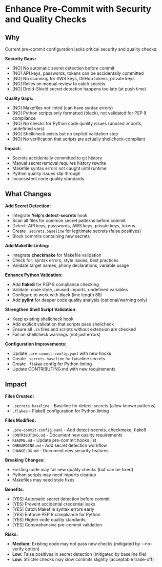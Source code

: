 # Enhance Pre-Commit with Security and Quality Checks

## Why

Current pre-commit configuration lacks critical security and quality checks:

**Security Gaps:**
- [NO] No automatic secret detection before commit
- [NO] API keys, passwords, tokens can be accidentally committed
- [NO] No scanning for AWS keys, GitHub tokens, private keys
- [NO] Relies on manual review to catch secrets
- [NO] Droid-Shield secret detection happens too late (at push time)

**Quality Gaps:**
- [NO] Makefiles not linted (can have syntax errors)
- [NO] Python scripts only formatted (black), not validated for PEP 8 compliance
- [NO] No checks for Python code quality issues (unused imports, undefined vars)
- [NO] Shellcheck exists but no explicit validation step
- [NO] No verification that scripts are actually shellcheck-compliant

**Impact:**
- Secrets accidentally committed to git history
- Manual secret removal requires history rewrite
- Makefile syntax errors not caught until runtime
- Python quality issues slip through
- Inconsistent code quality standards

## What Changes

**Add Secret Detection:**
- Integrate **Yelp's detect-secrets** hook
- Scan all files for common secret patterns before commit
- Detect: API keys, passwords, AWS keys, private keys, tokens
- Create `.secrets.baseline` for legitimate secrets (false positives)
- Block commits containing new secrets

**Add Makefile Linting:**
- Integrate **checkmake** for Makefile validation
- Check for: syntax errors, style issues, best practices
- Validate target names, phony declarations, variable usage

**Enhance Python Validation:**
- Add **flake8** for PEP 8 compliance checking
- Validate: code style, unused imports, undefined variables
- Configure to work with black (line length 88)
- Add **pylint** for deeper code quality analysis (optional/warning only)

**Strengthen Shell Script Validation:**
- Keep existing shellcheck hook
- Add explicit validation that scripts pass shellcheck
- Ensure all `.sh` files and scripts without extension are checked
- Fail on shellcheck warnings (not just errors)

**Configuration Improvements:**
- Update `.pre-commit-config.yaml` with new hooks
- Create `.secrets.baseline` for baseline secrets
- Create `.flake8` config for Python linting
- Update CONTRIBUTING.md with new requirements

## Impact

**Files Created:**
- `.secrets.baseline` - Baseline for detect-secrets (allow known patterns)
- `.flake8` - Flake8 configuration for Python linting

**Files Modified:**
- `.pre-commit-config.yaml` - Add detect-secrets, checkmake, flake8
- `CONTRIBUTING.md` - Document new quality requirements
- `README.md` - Update pre-commit hooks list
- `ONBOARDING.md` - Add secret detection workflow
- `CHANGELOG.md` - Document new security features

**Breaking Changes:**
- Existing code may fail new quality checks (but can be fixed)
- Python scripts may need imports cleanup
- Makefiles may need style fixes

**Benefits:**
- [YES] Automatic secret detection before commit
- [YES] Prevent accidental credential leaks
- [YES] Catch Makefile syntax errors early
- [YES] Enforce PEP 8 compliance for Python
- [YES] Higher code quality standards
- [YES] Comprehensive pre-commit validation

**Risks:**
- **Medium:** Existing code may not pass new checks (mitigated by --no-verify option)
- **Low:** False positives in secret detection (mitigated by baseline file)
- **Low:** Stricter checks may slow commits slightly (acceptable trade-off)
